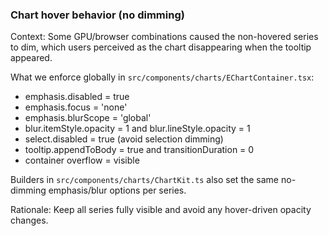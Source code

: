 ### Chart hover behavior (no dimming)

Context: Some GPU/browser combinations caused the non-hovered series to dim, which users perceived as the chart disappearing when the tooltip appeared.

What we enforce globally in `src/components/charts/EChartContainer.tsx`:
- emphasis.disabled = true
- emphasis.focus = 'none'
- emphasis.blurScope = 'global'
- blur.itemStyle.opacity = 1 and blur.lineStyle.opacity = 1
- select.disabled = true (avoid selection dimming)
- tooltip.appendToBody = true and transitionDuration = 0
- container overflow = visible

Builders in `src/components/charts/ChartKit.ts` also set the same no-dimming emphasis/blur options per series.

Rationale: Keep all series fully visible and avoid any hover-driven opacity changes.





